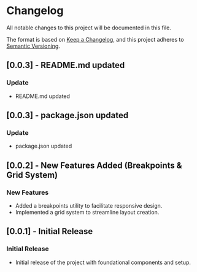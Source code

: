 # Changelog

All notable changes to this project will be documented in this file.

The format is based on [Keep a Changelog](https://keepachangelog.com/en/1.0.0/),
and this project adheres to [Semantic Versioning](https://semver.org/spec/v2.0.0.html).

## [0.0.3] - README.md updated
### Update
- README.md updated

## [0.0.3] - package.json updated
### Update
- package.json updated

## [0.0.2] - New Features Added (Breakpoints & Grid System)
### New Features
- Added a breakpoints utility to facilitate responsive design.
- Implemented a grid system to streamline layout creation.

## [0.0.1] - Initial Release
### Initial Release
- Initial release of the project with foundational components and setup.
